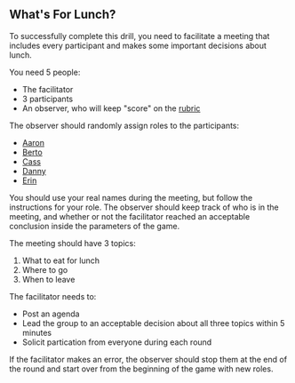 ## What's For Lunch?

To successfully complete this drill, you need to facilitate a meeting that includes every participant and makes some important decisions about lunch. 

You need 5 people:

* The facilitator
* 3 participants
* An observer, who will keep "score" on the [rubric](rubric.md)

The observer should randomly assign roles to the participants:

* [Aaron](aaron.md)
* [Berto](berto.md)
* [Cass](cass.md)
* [Danny](danny.md)
* [Erin](erin.md)

You should use your real names during the meeting, but follow the instructions for your role. The observer should keep track of who is in the meeting, and whether or not the facilitator reached an acceptable conclusion inside the parameters of the game.

The meeting should have 3 topics:

1. What to eat for lunch
2. Where to go
3. When to leave

The facilitator needs to:

* Post an agenda
* Lead the group to an acceptable decision about all three topics within 5 minutes
* Solicit partication from everyone during each round

If the facilitator makes an error, the observer should stop them at the end of the round and start over from the beginning of the game with new roles.

